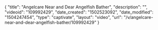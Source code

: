 {
    "title": "Angelcare Near and Dear Angelfish Bather",
    "description": "",
    "videoid": "109992429",
    "date_created": "1502523092",
    "date_modified": "1504247454",
    "type": "captivate",
    "layout": "video",
    "url": "\/v\/angelcare-near-and-dear-angelfish-bather\/109992429"
}